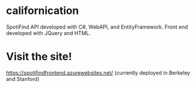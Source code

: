 # californication
SpotiFind API developed with C#, WebAPI, and EntityFramework. Front end developed with JQuery and HTML.
# Visit the site!
https://spotifindfrontend.azurewebsites.net/
(currently deployed in Berkeley and Stanford)
